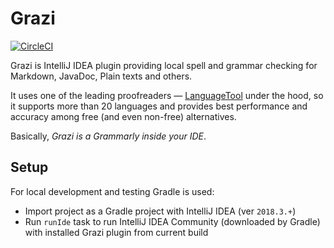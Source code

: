 # Grazi

[![CircleCI](https://circleci.com/gh/TanVD/Grazi.svg?style=svg)](https://circleci.com/gh/TanVD/Grazi)

Grazi is IntelliJ IDEA plugin providing local spell and grammar checking for Markdown, JavaDoc, Plain texts and others.

It uses one of the leading proofreaders &mdash; [LanguageTool](https://github.com/languagetool-org/languagetool)
under the hood, so it supports more than 20 languages and  provides best performance and 
accuracy among free (and even non-free) alternatives.

Basically, *Grazi is a Grammarly inside your IDE*. 

## Setup

For local development and testing Gradle is used:

* Import project as a Gradle project with IntelliJ IDEA (ver `2018.3.+`)
* Run `runIde` task to run IntelliJ IDEA Community (downloaded by Gradle) 
  with installed Grazi plugin from current build


